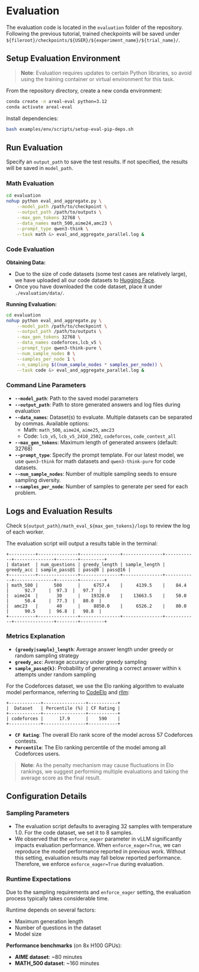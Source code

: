 # Evaluation

The evaluation code is located in the `evaluation` folder of the repository. Following the previous tutorial, trained checkpoints will be saved under `${fileroot}/checkpoints/${USER}/${experiment_name}/${trial_name}/`.

## Setup Evaluation Environment

> **Note**: Evaluation requires updates to certain Python libraries, so avoid using the training container or virtual environment for this task.

From the repository directory, create a new conda environment:

```bash
conda create -n areal-eval python=3.12
conda activate areal-eval
```

Install dependencies:

```bash
bash examples/env/scripts/setup-eval-pip-deps.sh
```

## Run Evaluation

Specify an `output_path` to save the test results. If not specified, the results will be saved in `model_path`.

### Math Evaluation

```bash
cd evaluation
nohup python eval_and_aggregate.py \
    --model_path /path/to/checkpoint \
    --output_path /path/to/outputs \
    --max_gen_tokens 32768 \
    --data_names math_500,aime24,amc23 \
    --prompt_type qwen3-think \
    --task math &> eval_and_aggregate_parallel.log &
```

### Code Evaluation

**Obtaining Data:**
- Due to the size of code datasets (some test cases are relatively large), we have uploaded all our code datasets to [Hugging Face](https://huggingface.co/inclusionAI).
- Once you have downloaded the code dataset, place it under `./evaluation/data/`.

**Running Evaluation:**
```bash
cd evaluation
nohup python eval_and_aggregate.py \
    --model_path /path/to/checkpoint \
    --output_path /path/to/outputs \
    --max_gen_tokens 32768 \
    --data_names codeforces,lcb_v5 \
    --prompt_type qwen3-think-pure \
    --num_sample_nodes 8 \
    --samples_per_node 1 \
    --n_sampling $((num_sample_nodes * samples_per_node)) \
    --task code &> eval_and_aggregate_parallel.log &
```

### Command Line Parameters

- **`--model_path`**: Path to the saved model parameters
- **`--output_path`**: Path to store generated answers and log files during evaluation
- **`--data_names`**: Dataset(s) to evaluate. Multiple datasets can be separated by commas. Available options: 
    - Math: `math_500`, `aime24`, `aime25`, `amc23`
    - Code: `lcb_v5`, `lcb_v5_2410_2502`, `codeforces`, `code_contest_all`
- **`--max_gen_tokens`**: Maximum length of generated answers (default: 32768)
- **`--prompt_type`**: Specify the prompt template. For our latest model, we use `qwen3-think` for math datasets and `qwen3-think-pure` for code datasets.
- **`--num_sample_nodes`**: Number of multiple sampling seeds to ensure sampling diversity.
- **`--samples_per_node`**: Number of samples to generate per seed for each problem.

## Logs and Evaluation Results

Check `${output_path}/math_eval_${max_gen_tokens}/logs` to review the log of each worker.

The evaluation script will output a results table in the terminal:

```
+----------+---------------+---------------+---------------+------------+---------------+--------+---------+
| dataset  | num_questions | greedy_length | sample_length | greedy_acc | sample_pass@1 | pass@8 | pass@16 |
+----------+---------------+---------------+---------------+------------+---------------+--------+---------+
| math_500 |      500      |     6757.4    |     4139.5    |    84.4    |      92.7     |  97.3  |   97.7  |
|  aime24  |       30      |    19328.0    |    13663.5    |    50.0    |      50.4     |  77.3  |   80.0  |
|  amc23   |       40      |     8850.0    |     6526.2    |    80.0    |      90.5     |  96.8  |   98.8  |
+----------+---------------+---------------+---------------+------------+---------------+--------+---------+
```

### Metrics Explanation

- **`{greedy|sample}_length`**: Average answer length under greedy or random sampling strategy
- **`greedy_acc`**: Average accuracy under greedy sampling
- **`sample_pass@{k}`**: Probability of generating a correct answer within `k` attempts under random sampling

For the Codeforces dataset, we use the Elo ranking algorithm to evaluate model performance, referring to [CodeElo](https://github.com/QwenLM/CodeElo) and [rllm](https://github.com/agentica-project/rllm):

```
+------------+----------------+-----------+
|  Dataset   | Percentile (%) | CF Rating |
+------------+----------------+-----------+
| codeforces |      17.9      |    590    |
+------------+----------------+-----------+
```

- **`CF Rating`**: The overall Elo rank score of the model across 57 Codeforces contests.
- **`Percentile`**: The Elo ranking percentile of the model among all Codeforces users.

> **Note**: As the penalty mechanism may cause fluctuations in Elo rankings, we suggest performing multiple evaluations and taking the average score as the final result.

## Configuration Details

### Sampling Parameters

- The evaluation script defaults to averaging 32 samples with temperature 1.0. For the code dataset, we set it to 8 samples.
- We observed that the `enforce_eager` parameter in vLLM significantly impacts evaluation performance. When `enforce_eager=True`, we can reproduce the model performance reported in previous work. Without this setting, evaluation results may fall below reported performance. Therefore, we enforce `enforce_eager=True` during evaluation.

### Runtime Expectations

Due to the sampling requirements and `enforce_eager` setting, the evaluation process typically takes considerable time.

Runtime depends on several factors:
- Maximum generation length
- Number of questions in the dataset  
- Model size

**Performance benchmarks** (on 8x H100 GPUs):
- **AIME dataset**: ~80 minutes
- **MATH_500 dataset**: ~160 minutes